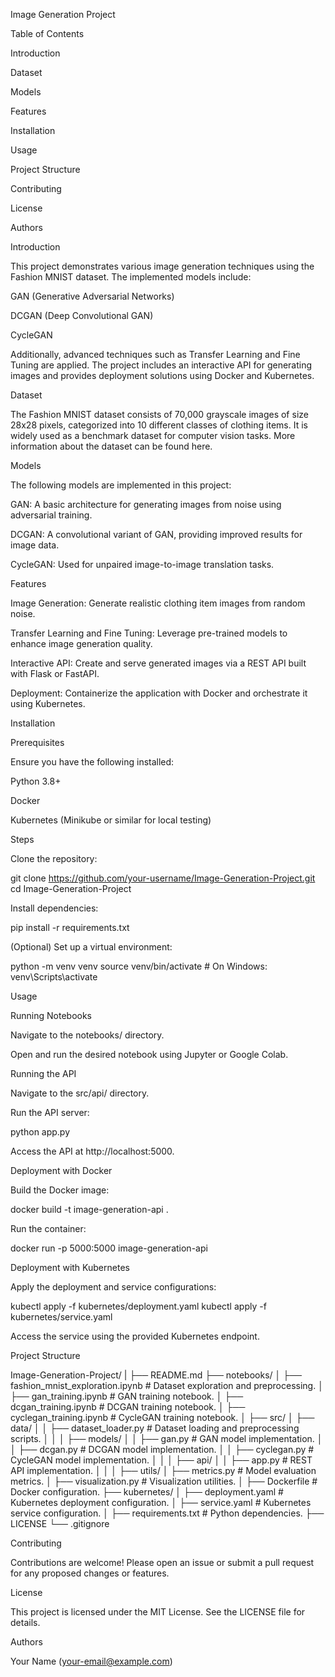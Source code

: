 Image Generation Project

Table of Contents

Introduction

Dataset

Models

Features

Installation

Usage

Project Structure

Contributing

License

Authors

Introduction

This project demonstrates various image generation techniques using the Fashion MNIST dataset. The implemented models include:

GAN (Generative Adversarial Networks)

DCGAN (Deep Convolutional GAN)

CycleGAN

Additionally, advanced techniques such as Transfer Learning and Fine Tuning are applied. The project includes an interactive API for generating images and provides deployment solutions using Docker and Kubernetes.

Dataset

The Fashion MNIST dataset consists of 70,000 grayscale images of size 28x28 pixels, categorized into 10 different classes of clothing items. It is widely used as a benchmark dataset for computer vision tasks. More information about the dataset can be found here.

Models

The following models are implemented in this project:

GAN: A basic architecture for generating images from noise using adversarial training.

DCGAN: A convolutional variant of GAN, providing improved results for image data.

CycleGAN: Used for unpaired image-to-image translation tasks.

Features

Image Generation: Generate realistic clothing item images from random noise.

Transfer Learning and Fine Tuning: Leverage pre-trained models to enhance image generation quality.

Interactive API: Create and serve generated images via a REST API built with Flask or FastAPI.

Deployment: Containerize the application with Docker and orchestrate it using Kubernetes.

Installation

Prerequisites

Ensure you have the following installed:

Python 3.8+

Docker

Kubernetes (Minikube or similar for local testing)

Steps

Clone the repository:

git clone https://github.com/your-username/Image-Generation-Project.git
cd Image-Generation-Project

Install dependencies:

pip install -r requirements.txt

(Optional) Set up a virtual environment:

python -m venv venv
source venv/bin/activate  # On Windows: venv\Scripts\activate

Usage

Running Notebooks

Navigate to the notebooks/ directory.

Open and run the desired notebook using Jupyter or Google Colab.

Running the API

Navigate to the src/api/ directory.

Run the API server:

python app.py

Access the API at http://localhost:5000.

Deployment with Docker

Build the Docker image:

docker build -t image-generation-api .

Run the container:

docker run -p 5000:5000 image-generation-api

Deployment with Kubernetes

Apply the deployment and service configurations:

kubectl apply -f kubernetes/deployment.yaml
kubectl apply -f kubernetes/service.yaml

Access the service using the provided Kubernetes endpoint.

Project Structure

Image-Generation-Project/
|
├── README.md
├── notebooks/
│   ├── fashion_mnist_exploration.ipynb  # Dataset exploration and preprocessing.
│   ├── gan_training.ipynb               # GAN training notebook.
│   ├── dcgan_training.ipynb             # DCGAN training notebook.
│   ├── cyclegan_training.ipynb          # CycleGAN training notebook.
│
├── src/
│   ├── data/
│   │   ├── dataset_loader.py            # Dataset loading and preprocessing scripts.
│   │
│   ├── models/
│   │   ├── gan.py                       # GAN model implementation.
│   │   ├── dcgan.py                     # DCGAN model implementation.
│   │   ├── cyclegan.py                  # CycleGAN model implementation.
│   │
│   ├── api/
│   │   ├── app.py                       # REST API implementation.
│   │
│   ├── utils/
│       ├── metrics.py                   # Model evaluation metrics.
│       ├── visualization.py             # Visualization utilities.
│
├── Dockerfile                           # Docker configuration.
├── kubernetes/
│   ├── deployment.yaml                  # Kubernetes deployment configuration.
│   ├── service.yaml                     # Kubernetes service configuration.
│
├── requirements.txt                     # Python dependencies.
├── LICENSE
└── .gitignore

Contributing

Contributions are welcome! Please open an issue or submit a pull request for any proposed changes or features.

License

This project is licensed under the MIT License. See the LICENSE file for details.

Authors

Your Name (your-email@example.com)



